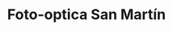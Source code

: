 ---
title: "Foto-optica San Martín"
url: /general-san-martin/foto-optica-san-martin/
shop: Optiker
---